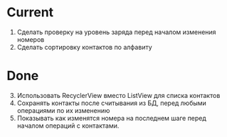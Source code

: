 # Сurrent
1. Сделать проверку на уровень заряда перед началом изменения номеров
2. Сделать сортировку контактов по алфавиту


# Done
3. Использовать RecyclerView вместо ListView для списка контактов
2. Сохранять контакты после считывания из БД, перед любыми операциями по их изменению
4. Показывать как изменятся номера на последнем шаге перед началом операций с контактами.
